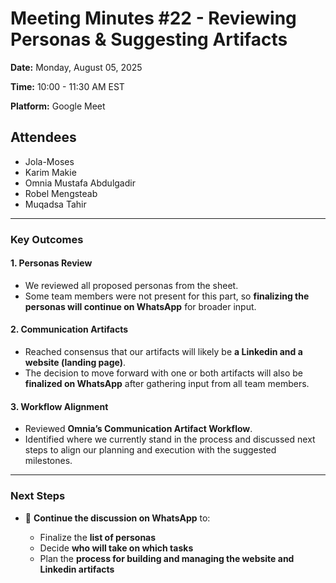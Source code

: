 # Meeting Minutes #22 - Reviewing Personas & Suggesting Artifacts

**Date:** Monday, August 05, 2025

**Time:** 10:00 - 11:30 AM EST

**Platform:** Google Meet

## Attendees

- Jola-Moses  
- Karim Makie  
- Omnia Mustafa Abdulgadir  
- Robel Mengsteab  
- Muqadsa Tahir

---

### **Key Outcomes**

#### **1. Personas Review**

- We reviewed all proposed personas from the sheet.
- Some team members were not present for this part, so
**finalizing the personas will continue on WhatsApp** for broader input.

#### **2. Communication Artifacts**

- Reached consensus that our artifacts will likely be
**a Linkedin and a website (landing page)**.
- The decision to move forward with one or both artifacts will also be
**finalized on WhatsApp** after gathering input from all team members.

#### **3. Workflow Alignment**

- Reviewed **Omnia’s Communication Artifact Workflow**.
- Identified where we currently stand in the process and discussed next steps to
align our planning and execution with the suggested milestones.

---

### **Next Steps**

- 📲 **Continue the discussion on WhatsApp** to:

  - Finalize the **list of personas**
  - Decide **who will take on which tasks**
  - Plan the **process for building and managing the website and Linkedin artifacts**
